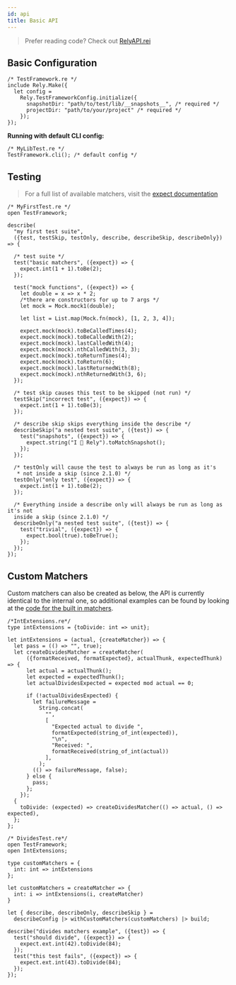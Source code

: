 ```yaml
---
id: api
title: Basic API
---
```


> Prefer reading code? Check out [RelyAPI.rei](https://github.com/facebookexperimental/reason-native/blob/master/src/rely/RelyAPI.rei)

## Basic Configuration

```re
/* TestFramework.re */
include Rely.Make({
  let config =
    Rely.TestFrameworkConfig.initialize({
      snapshotDir: "path/to/test/lib/__snapshots__", /* required */
      projectDir: "path/to/your/project" /* required */
    });
});
```

**Running with default CLI config:**

```re
/* MyLibTest.re */
TestFramework.cli(); /* default config */
```

## Testing

> For a full list of available matchers, visit the [expect documentation](expect.md)

```re
/* MyFirstTest.re */
open TestFramework;

describe(
  "my first test suite",
  ({test, testSkip, testOnly, describe, describeSkip, describeOnly}) => {

  /* test suite */
  test("basic matchers", ({expect}) => {
    expect.int(1 + 1).toBe(2);
  });

  test("mock functions", ({expect}) => {
    let double = x => x * 2;
    /*there are constructors for up to 7 args */
    let mock = Mock.mock1(double);

    let list = List.map(Mock.fn(mock), [1, 2, 3, 4]);

    expect.mock(mock).toBeCalledTimes(4);
    expect.mock(mock).toBeCalledWith(2);
    expect.mock(mock).lastCalledWith(4);
    expect.mock(mock).nthCalledWith(3, 3);
    expect.mock(mock).toReturnTimes(4);
    expect.mock(mock).toReturn(6);
    expect.mock(mock).lastReturnedWith(8);
    expect.mock(mock).nthReturnedWith(3, 6);
  });

  /* test skip causes this test to be skipped (not run) */
  testSkip("incorrect test", ({expect}) => {
    expect.int(1 + 1).toBe(3);
  });

  /* describe skip skips everything inside the describe */
  describeSkip("a nested test suite", ({test}) => {
    test("snapshots", ({expect}) => {
      expect.string("I 💖 Rely").toMatchSnapshot();
    });
  });

  /* testOnly will cause the test to always be run as long as it's
   * not inside a skip (since 2.1.0) */
  testOnly("only test", ({expect}) => {
    expect.int(1 + 1).toBe(2);
  });

  /* Everything inside a describe only will always be run as long as it's not
  inside a skip (since 2.1.0) */
  describeOnly("a nested test suite", ({test}) => {
    test("trivial", ({expect}) => {
      expect.bool(true).toBeTrue();
    });
  });
});
```

## Custom Matchers

Custom matchers can also be created as below, the API is currently identical to the internal one, so additional examples can be found by looking at the [code for the built in matchers](https://github.com/facebookexperimental/reason-native/tree/master/src/rely/matchers).

```re
/*IntExtensions.re*/
type intExtensions = {toDivide: int => unit};

let intExtensions = (actual, {createMatcher}) => {
  let pass = (() => "", true);
  let createDividesMatcher = createMatcher(
      ({formatReceived, formatExpected}, actualThunk, expectedThunk) => {
      let actual = actualThunk();
      let expected = expectedThunk();
      let actualDividesExpected = expected mod actual == 0;

      if (!actualDividesExpected) {
        let failureMessage =
          String.concat(
            "",
            [
              "Expected actual to divide ",
              formatExpected(string_of_int(expected)),
              "\n",
              "Received: ",
              formatReceived(string_of_int(actual))
            ],
          );
        (() => failureMessage, false);
      } else {
        pass;
      };
    });
  {
    toDivide: (expected) => createDividesMatcher(() => actual, () => expected),
  };
};
```

```re
/* DividesTest.re*/
open TestFramework;
open IntExtensions;

type customMatchers = {
  int: int => intExtensions
};

let customMatchers = createMatcher => {
  int: i => intExtensions(i, createMatcher)
}

let { describe, describeOnly, describeSkip } =
  describeConfig |> withCustomMatchers(customMatchers) |> build;

describe("divides matchers example", ({test}) => {
  test("should divide", ({expect}) => {
    expect.ext.int(42).toDivide(84);
  });
  test("this test fails", ({expect}) => {
    expect.ext.int(43).toDivide(84);
  });
});
```
